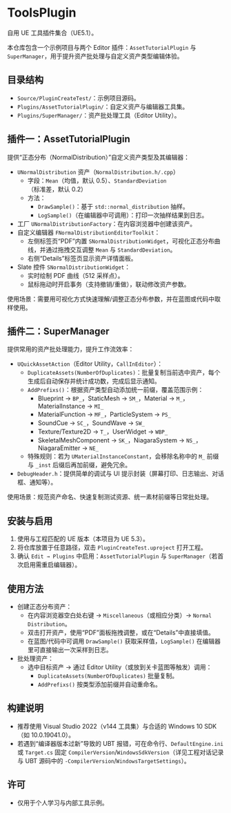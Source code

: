 # ToolsPlugin
自用 UE 工具插件集合（UE5.1）。

本仓库包含一个示例项目与两个 Editor 插件：`AssetTutorialPlugin` 与 `SuperManager`，用于提升资产批处理与自定义资产类型编辑体验。

## 目录结构
- `Source/PluginCreateTest/`：示例项目源码。
- `Plugins/AssetTutorialPlugin/`：自定义资产与编辑器工具集。
- `Plugins/SuperManager/`：资产批处理工具（Editor Utility）。

## 插件一：AssetTutorialPlugin
提供“正态分布（NormalDistribution）”自定义资产类型及其编辑器：
- `UNormalDistribution` 资产（`NormalDistribution.h/.cpp`）
  - 字段：`Mean`（均值，默认 0.5）、`StandardDeviation`（标准差，默认 0.2）
  - 方法：
    - `DrawSample()`：基于 `std::normal_distribution` 抽样。
    - `LogSample()`（在编辑器中可调用）：打印一次抽样结果到日志。
- 工厂 `UNormalDistributionFactory`：在内容浏览器中创建该资产。
- 自定义编辑器 `FNormalDistributionEditorToolkit`：
  - 左侧标签页“PDF”内置 `SNormalDistributionWidget`，可视化正态分布曲线，并通过拖拽交互调整 `Mean` 与 `StandardDeviation`。
  - 右侧“Details”标签页显示资产详情面板。
- Slate 控件 `SNormalDistributionWidget`：
  - 实时绘制 PDF 曲线（512 采样点）。
  - 鼠标拖动时开启事务（支持撤销/重做），联动修改资产参数。

使用场景：需要用可视化方式快速理解/调整正态分布参数，并在蓝图或代码中取样使用。

## 插件二：SuperManager
提供常用的资产批处理能力，提升工作流效率：
- `UQuickAssetAction`（Editor Utility，`CallInEditor`）：
  - `DuplicateAssets(NumberOfDuplicates)`：批量复制当前选中资产，每个生成后自动保存并统计成功数，完成后显示通知。
  - `AddPrefixs()`：根据资产类型自动添加统一前缀，覆盖范围示例：
    - Blueprint → `BP_`，StaticMesh → `SM_`，Material → `M_`，MaterialInstance → `MI_`
    - MaterialFunction → `MF_`，ParticleSystem → `PS_`
    - SoundCue → `SC_`，SoundWave → `SW_`
    - Texture/Texture2D → `T_`，UserWidget → `WBP_`
    - SkeletalMeshComponent → `SK_`，NiagaraSystem → `NS_`，NiagaraEmitter → `NE_`
  - 特殊规则：若为 `UMaterialInstanceConstant`，会移除名称中的 `M_` 前缀与 `_inst` 后缀后再加前缀，避免冗余。
- `DebugHeader.h`：提供简单的调试与 UI 提示封装（屏幕打印、日志输出、对话框、通知等）。

使用场景：规范资产命名、快速复制测试资源、统一素材前缀等日常批处理。

## 安装与启用
1. 使用与工程匹配的 UE 版本（本项目为 UE 5.3）。
2. 将仓库放置于任意路径，双击 `PluginCreateTest.uproject` 打开工程。
3. 确认 `Edit → Plugins` 中启用：`AssetTutorialPlugin` 与 `SuperManager`（若首次启用需重启编辑器）。

## 使用方法
- 创建正态分布资产：
  - 在内容浏览器空白处右键 → `Miscellaneous`（或相应分类）→ `Normal Distribution`。
  - 双击打开资产，使用“PDF”面板拖拽调整，或在“Details”中直接填值。
  - 在蓝图/代码中可调用 `DrawSample()` 获取采样值，`LogSample()` 在编辑器里可直接输出一次采样到日志。
- 批处理资产：
  - 选中目标资产 → 通过 Editor Utility（或放到关卡蓝图等触发）调用：
    - `DuplicateAssets(NumberOfDuplicates)` 批量复制。
    - `AddPrefixs()` 按类型添加前缀并自动重命名。

## 构建说明
- 推荐使用 Visual Studio 2022（v144 工具集）与合适的 Windows 10 SDK（如 10.0.19041.0）。
- 若遇到“编译器版本过新”导致的 UBT 报错，可在命令行、`DefaultEngine.ini` 或 `Target.cs` 固定 `CompilerVersion`/`WindowsSdkVersion`（详见工程对话记录与 UBT 源码中的 `-CompilerVersion`/`WindowsTargetSettings`）。

## 许可
- 仅用于个人学习与内部工具示例。
